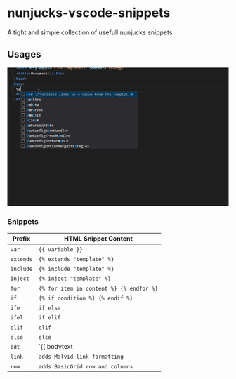# nunjucks-vscode-snippets 

A tight and simple collection of usefull nunjucks snippets

## Usages

![Usage](images/usage.gif)

### Snippets

| Prefix      | HTML Snippet Content                             |
| ----------- | ------------------------------------------------ |
| `var`       | `{{ variable }}`                                 |
| `extends`   | `{% extends "template" %}`                       |
| `include`   | `{% include "template" %}`                       |
| `inject`    | `{% inject "template" %}`                        |
| `for`       | `{% for item in content %} {% endfor %}`         |
| `if`        | `{% if condition %} {% endif %}`                 |
| `ife`       | `if else`                                        |
| `ifel`      | `if elif`                                        |
| `elif`      | `elif`                                           |
| `else`      | `else`                                           |
| `bdt`       | `{{ bodytext | safe }}`                          |
| `link`      | `adds Malvid link formatting`                    |
| `row`       | `adds BasicGrid row and columns`                 |
